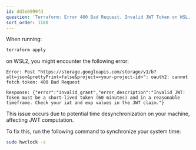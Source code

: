 ```yaml
---
id: dd3e6999fd
question: 'Terraform: Error 400 Bad Request. Invalid JWT Token on WSL.'
sort_order: 1180
---
```


When running:

```bash
terraform apply
```

on WSL2, you might encounter the following error:

```
Error: Post "https://storage.googleapis.com/storage/v1/b?alt=json&prettyPrint=false&project=<your-project-id>": oauth2: cannot fetch token: 400 Bad Request

Response: {"error":"invalid_grant","error_description":"Invalid JWT: Token must be a short-lived token (60 minutes) and in a reasonable timeframe. Check your iat and exp values in the JWT claim."}
```

This issue occurs due to potential time desynchronization on your machine, affecting JWT computation.

To fix this, run the following command to synchronize your system time:

```bash
sudo hwclock -s
```
